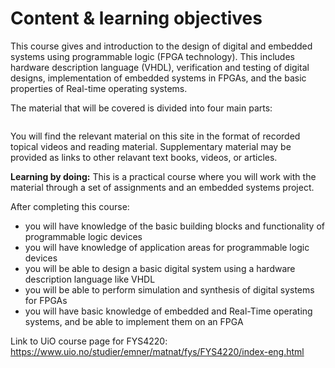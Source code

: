 # Content & learning objectives

This course gives and introduction to the design of digital and embedded systems using programmable logic (FPGA technology). This includes hardware description language (VHDL), verification and testing of digital designs, implementation of embedded systems in FPGAs, and the basic properties of Real-time operating systems.

The material that will be covered is divided into four main parts:
<!--
* An introduction to programmable logic devices and FPGAs
* VHDL
* Embedded systems
* Real-time operating systems
-->
```{figure} ../images/fys4220_overview.png
```        

You will find the relevant material on this site in the format of recorded topical videos and reading material. Supplementary material may be provided as links to other relavant text books, videos, or articles. 

**Learning by doing:**
This is a practical course where you will work with the material through a set of assignments and an embedded systems project. 

<!--Supplementary material will be provided either as recorded topical videos or reading material on this webpage or from relevant text books and articles.
-->

After completing this course:
* you will have knowledge of the basic building blocks and functionality of programmable logic devices
* you will have knowledge of application areas for programmable logic devices
* you will be able to design a basic digital system using a hardware description language like VHDL
* you will be able to perform simulation and synthesis of digital systems for FPGAs
* you will have basic knowledge of embedded and Real-Time operating systems, and be able to implement them on an FPGA
 
Link to UiO course page for FYS4220: https://www.uio.no/studier/emner/matnat/fys/FYS4220/index-eng.html


<!--
The course will:
* give a brief introduction to the basic building blocks of digital logic relevant for FPGAs:
  * Logic gates, multiplexer, flip-flops;
  * including an overview of overview of programmable logic devices: PROM, PLA, PAL, GAL, CPLD, FPGA;
* give an introduction to FPGA technology:
  * Logic blocks, Look-up Tables, configuration bits, softcore and hardcore CPU;
* give an introduction to the hardware description languague VHDL:
  * Design units, description models, VHDL objects and assignments, process statements, combination logic, synchronous logic, sequential logic, state machines, tools, design flow, simulation and test benches;
* cover basic concepts of embedded and real-time systems through an example project:
  * constraints and characteristics, 
  * hardware abstraction,
  * task, scheduling, context switch, intertask communication (messages, queues, semaphores),
  * softcore implementation on FPGA (NIOS II) and memory mapped I/O
  * basic programming c.
-->
